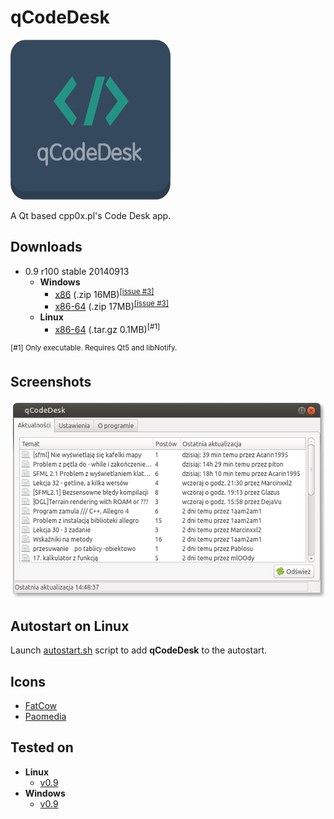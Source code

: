 # qCodeDesk
<img src="/res/qCodeDesk.png?raw=true" width="256" height="256" alt="qCodeDesk logo"/>

A Qt based cpp0x.pl's Code Desk app.
## Downloads
* 0.9 r100 stable 20140913
  * __Windows__
    * [x86](https://github.com/MrPoxipol/qcodedesk/releases/download/0.9-stable/qcodedesk-0.9-stable-windows-x86.zip) (.zip 16MB)<sup>[[issue #3]](https://github.com/MrPoxipol/qcodedesk/issues/3)</sup>
    * [x86-64](https://github.com/MrPoxipol/qcodedesk/releases/download/0.9-stable/qcodedesk-0.9-stable-windows-x86-64.zip) (.zip 17MB)<sup>[[issue #3]](https://github.com/MrPoxipol/qcodedesk/issues/3)</sup>
  * __Linux__
    * [x86-64](https://github.com/MrPoxipol/qcodedesk/releases/download/0.9-stable/qcodedesk-0.9-stable-linux-x86-64.tar.gz) (.tar.gz 0.1MB)<sup>[#1]</sup>
 
<sup>[#1] Only executable. Requires Qt5 and libNotify.</sup>

## Screenshots
![Main Window](/screenshots/MainWindow-ambiance.png?raw=true)

## Autostart on Linux
Launch [autostart.sh](autostart.sh) script to add __qCodeDesk__ to the autostart.

## Icons
* [FatCow](http://fatcow.com)
* [Paomedia](http://www.paomedia.com)

## Tested on
* __Linux__
  * [v0.9](https://github.com/MrPoxipol/qcodedesk/wiki/Tests-Linux-v0.9)
* __Windows__
  * [v0.9](https://github.com/MrPoxipol/qcodedesk/wiki/Tests-Windows-v0.9)
